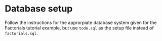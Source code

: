 # Database setup

Follow the instructions for the approrpiate database system given for the Factorials tutorial example, but use `todo.sql` as the setup file instead of `factorials.sql`.
